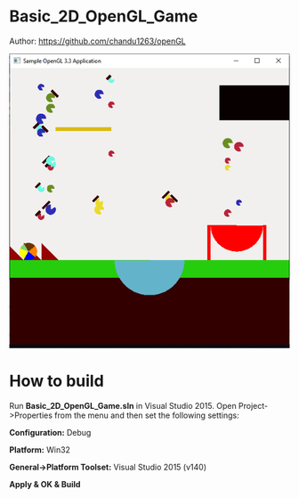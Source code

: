 # Basic_2D_OpenGL_Game

Author: https://github.com/chandu1263/openGL

![](https://github.com/game-works/Basic_2D_OpenGL_Game/blob/master/screenshot.PNG)

# How to build
Run **Basic_2D_OpenGL_Game.sln** in Visual Studio 2015. Open Project->Properties from the menu and then set the following settings:

**Configuration:** Debug

**Platform:** Win32

**General->Platform Toolset:** Visual Studio 2015 (v140)

**Apply & OK & Build**
